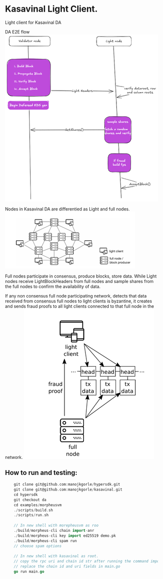 # Kasavinal Light Client.

Light client for Kasavinal DA

DA E2E flow
![DA E2E flow](./assets/daprocess.png)

Nodes in Kasavinal DA are differentied as Light and full nodes.
![DA Nodes](./assets/da.png)

Full nodes participate in consensus, produce blocks, store data. While Light nodes receive LightBlockHeaders from full nodes and sample shares from the full nodes to confirm the availability of data.

If any non consensus full node participating network, detects that data received from consensus full nodes to light clients is byzantine, it creates and sends fraud proofs to all light clients connected to that full node in the network.
![Fraud Proofs](./assets/fp.png)

## How to run and testing:

```go
    git clone git@github.com:manojkgorle/hypersdk.git
    git clone git@github.com:manojkgorle/kasavinal.git
    cd hypersdk
    git checkout da
    cd examples/morpheusvm
    ./scripts/build.sh
    ./scripts/run.sh

    // In new shell with morepheusvm as roo
    ./build/morpheus-cli chain import-anr
    ./build/morpheus-cli key import ed25519 demo.pk
    ./build/morpheus-cli spam run
    // choose spam options

    // In new shell with kasavinal as root.
    // copy the rpc uri and chain id str after running the command import-anr in last shell
    // replace the chain id and uri fields in main.go
    go run main.go

```